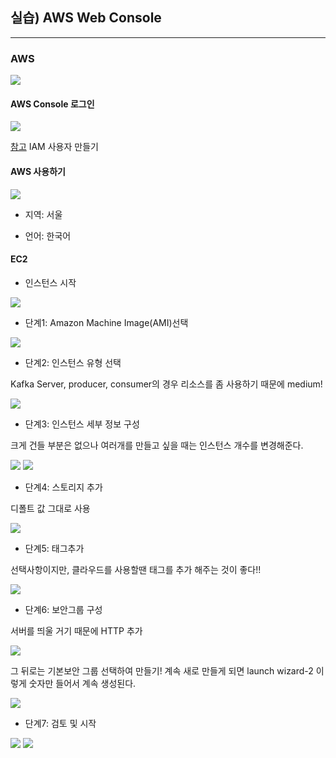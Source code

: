 ## 실습) AWS Web Console

---

### AWS

<img src="https://user-images.githubusercontent.com/86764734/147472326-0bab8f83-2e27-40e4-97f4-5058277b2eae.png"/>

#### AWS Console 로그인

<img src="https://user-images.githubusercontent.com/86764734/147472520-debf7cdf-063b-42a9-9407-2bea56f33d11.png"/>

[참고](https://ukayzm.github.io/aws-create-iam-user/) IAM 사용자 만들기

#### AWS 사용하기

<img src="https://user-images.githubusercontent.com/86764734/147473111-9c03939f-3eaf-4211-8cac-7d553665904a.png"/>

- 지역: 서울

- 언어: 한국어

#### EC2

- 인스턴스 시작

<img src="https://user-images.githubusercontent.com/86764734/147473294-9ef813bf-cc44-4413-9292-092bf0095ec0.png"/>

- 단계1: Amazon Machine Image(AMI)선택

<img src="https://user-images.githubusercontent.com/86764734/147473412-e76b5516-6283-495c-bfc9-4324b8441534.png"/>

- 단계2: 인스턴스 유형 선택

Kafka Server, producer, consumer의 경우 리소스를 좀 사용하기 때문에 medium!

<img src="https://user-images.githubusercontent.com/86764734/147474112-79bbe6e7-76f2-42b0-8e55-4afd2459cd8a.png"/>

- 단계3: 인스턴스 세부 정보 구성

크게 건들 부분은 없으나 여러개를 만들고 싶을 때는 인스턴스 개수를 변경해준다.

<img src="https://user-images.githubusercontent.com/86764734/147474438-5a028415-268e-4ca4-b664-df8370407a3b.png"/>

<img src="https://user-images.githubusercontent.com/86764734/147474596-5b70899d-60e9-420a-af45-13bf846a5535.png"/>

- 단계4: 스토리지 추가

디폴트 값 그대로 사용

<img src="https://user-images.githubusercontent.com/86764734/147474715-a3598295-a280-4277-a0b6-397a2f0f22c8.png"/>

- 단계5: 태그추가

선택사항이지만, 클라우드를 사용할땐 태그를 추가 해주는 것이 좋다!!

<img src="https://user-images.githubusercontent.com/86764734/147478135-35704476-5c36-485a-9adb-cd66c74998dc.png"/>

- 단계6: 보안그룹 구성

서버를 띄울 거기 때문에 HTTP 추가

<img src="https://user-images.githubusercontent.com/86764734/147479339-1f014e2f-3750-4120-8155-08ff80310256.png"/>

그 뒤로는 기본보안 그룹 선택하여 만들기!
계속 새로 만들게 되면 launch wizard-2 이렇게 숫자만 들어서 계속 생성된다.

<img src="https://user-images.githubusercontent.com/86764734/147479503-b01fa96a-256a-4f59-b465-7e487cc75699.png"/>

- 단계7: 검토 및 시작

<img src="https://user-images.githubusercontent.com/86764734/147480548-07e0425f-48f2-4a42-9a39-1f91b664b285.png"/>

<img src="https://user-images.githubusercontent.com/86764734/147480650-d3335c15-fc35-4184-9274-4bb1c8969eff.png"/>

